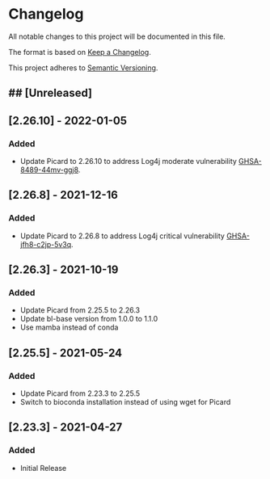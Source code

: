 # Changelog

All notable changes to this project will be documented in this file.


The format is based on [Keep a Changelog](https://keepachangelog.com/en/1.0.0/).

This project adheres to [Semantic Versioning](https://semver.org/spec/v2.0.0.html).

## ## [Unreleased]

## [2.26.10] - 2022-01-05
### Added
- Update Picard to 2.26.10 to address Log4j moderate vulnerability [GHSA-8489-44mv-ggj8](https://github.com/advisories/GHSA-8489-44mv-ggj8).

## [2.26.8] - 2021-12-16
### Added
- Update Picard to 2.26.8 to address Log4j critical vulnerability [GHSA-jfh8-c2jp-5v3q](https://github.com/advisories/GHSA-jfh8-c2jp-5v3q).

## [2.26.3] - 2021-10-19
### Added
- Update Picard from 2.25.5 to 2.26.3
- Update bl-base version from 1.0.0 to 1.1.0
- Use mamba instead of conda

## [2.25.5] - 2021-05-24
### Added
- Update Picard from 2.23.3 to 2.25.5
- Switch to bioconda installation instead of using wget for Picard



## [2.23.3] - 2021-04-27
### Added
- Initial Release
